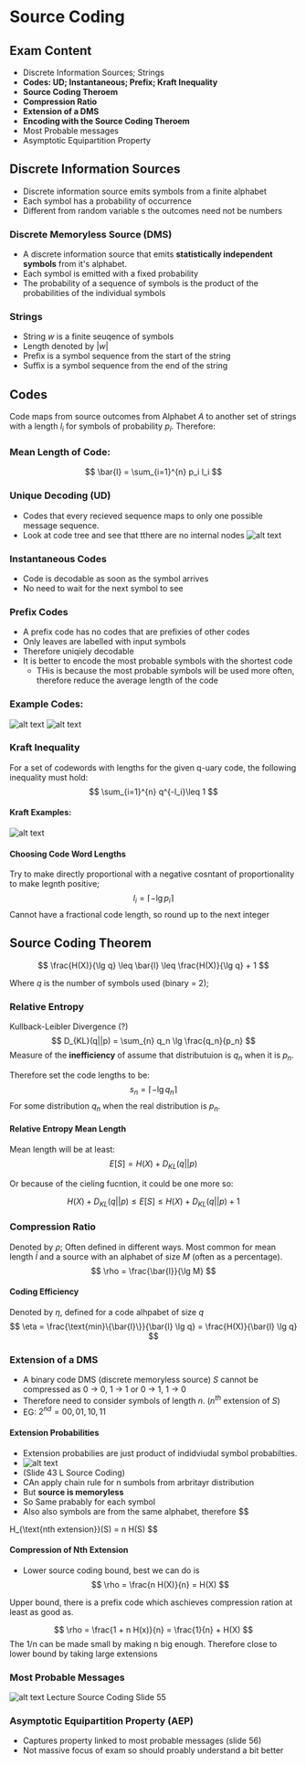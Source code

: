 # Source Coding

## Exam Content
- Discrete Information Sources; Strings
- **Codes: UD; Instantaneous; Prefix; Kraft Inequality**
- **Source Coding Theroem**
- **Compression Ratio**
- **Extension of a DMS**
- **Encoding with the Source Coding Theroem**
- Most Probable messages
- Asymptotic Equipartition Property


## Discrete Information Sources
- Discrete information source emits symbols from a finite alphabet
- Each symbol has a probability of occurrence
- Different from random variable s the outcomes need not be numbers

### Discrete Memoryless Source (DMS)
- A discrete information source that emits **statistically independent symbols** from it's alphabet.
- Each symbol is emitted with a fixed probability
- The probability of a sequence of symbols is the product of the probabilities of the individual symbols
  
### Strings
- String $w$ is a finite seuqence of symbols
- Length denoted by $|w|$
- Prefix is a symbol sequence from the start of the string
- Suffix is a symbol sequence from the end of the string

## Codes
Code maps from source outcomes from Alphabet $A$ to another set of strings with a length $l_i$ for symbols of probability $p_i$.
Therefore:

### Mean Length of Code:
$$
\bar{l} = \sum_{i=1}^{n} p_i l_i
$$


### Unique Decoding (UD)
- Codes that every recieved sequence maps to only one possible message sequence.
- Look at code tree and see that tthere are no internal nodes
![alt text](imgs/source_coding/image.png)

### Instantaneous Codes
- Code is decodable as soon as the symbol arrives
- No need to wait for the next symbol to see

### Prefix Codes
- A prefix code has no codes that are prefixies of other codes
- Only leaves are labelled with input symbols
- Therefore uniqiely decodable
- It is better to encode the most probable symbols with the shortest code
  - THis is because the most probable symbols will be used more often, therefore reduce the average length of the code
 

 ### Example Codes:
 ![alt text](imgs/source_coding/image-1.png)
 ![alt text](imgs/source_coding/image-2.png)


### Kraft Inequality
For a set of codewords with lengths for the given q-uary code, the following inequality must hold:
$$
\sum_{i=1}^{n} q^{-l_i}\leq 1
$$

#### Kraft Examples:
![alt text](imgs/source_coding/image-3.png)


#### Choosing Code Word Lengths
Try to make directly proportional with a negative cosntant of proportionality to make legnth positive;
$$
l_i = \lceil -\lg p_i \rceil
$$
Cannot have a fractional code length, so round up to the next integer


## Source Coding Theorem
$$
\frac{H(X)}{\lg q} \leq \bar{l} \leq \frac{H(X)}{\lg q} + 1
$$

Where $q$ is the number of symbols used (binary = 2);

### Relative Entropy
Kullback-Leibler Divergence (?)
$$
D_{KL}(q||p) = \sum_{n} q_n \lg \frac{q_n}{p_n} 
$$
Measure of the **inefficiency** of assume that distributuion is $q_n$ when it is $p_n$.

Therefore set the code lengths to be:
$$
s_n = \lceil -\lg q_n \rceil
$$
For some distribution $q_n$ when the real distribution is $p_n$.


#### Relative Entropy Mean Length
Mean length will be at least:
$$
E[S] = H(X) + D_{KL}(q||p)
$$ 

Or because of the cieling fucntion, it could be one more so:

$$
H(X) + D_{KL}(q||p) \leq E[S] \leq H(X) + D_{KL}(q||p) + 1
$$


### Compression Ratio
Denoted by $\rho$; Often defined in different ways. Most common for mean length $\bar{l}$ and a source with an alphabet of size $M$ (often as a percentage).
$$
\rho = \frac{\bar{l}}{\lg M}
$$

#### Coding Efficiency
Denoted by $\eta$, defined for a code alhpabet of size $q$
$$
\eta = \frac{\text{min}\{\bar{l}\}}{\bar{l} \lg q} = \frac{H(X)}{\bar{l} \lg q}
$$


### Extension of a DMS
- A binary code DMS (discrete memoryless source) $S$ cannot be compressed as 0 -> 0, 1 -> 1 or 0 -> 1, 1 -> 0
- Therefore need to consider symbols of length $n$. ($n^{th}$ extension of $S$)
- EG: $2^{nd} = 00, 01, 10, 11$

#### Extension Probabilities
- Extension probabilies are just product of indidviudal symbol probabilties. 
- ![alt text](imgs/source_coding/image-4.png)
- (Slide 43 L Source Coding)
- CAn apply chain rule for n sumbols from arbritayr distribution
- But **source is memoryless** 
- So Same prabably for each symbol
- Also also symbols are from the same alphabet, therefore
$$

H_{\text{nth extension}}(S) = n H(S)
$$

#### Compression of Nth Extension
- Lower source coding bound, best we can do is
$$
\rho = \frac{n H(X)}{n} = H(X)
$$

Upper bound, there is a prefix code which aschieves compression ration at least as good as.

$$
\rho = \frac{1 + n H(x)}{n} = \frac{1}{n} + H(X)
$$
The 1/n can be made small by making n big enough. Therefore close to lower bound by taking large extensions


### Most Probable Messages
![alt text](imgs/source_coding/image-5.png)
Lecture Source Coding Slide 55

### Asymptotic Equipartition Property (AEP)
- Captures property linked to most probable messages (slide 56)
- Not massive focus of exam so should proably understand a bit better
